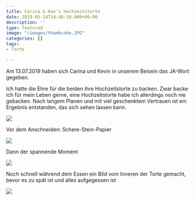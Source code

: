 ```yaml
---
title: Carina & Kev's Hochzeitstorte
date: 2019-05-14T14:46:10.000+06:00
description: ''
type: featured
image: "/images/thumbcake.JPG"
categories: []
tags:
- Torte

---
```

Am 13.07.2019 haben sich Carina und Kevin in unserem Beisein das JA-Wort gegeben. 

Ich hatte die Ehre für die beiden ihre Hochzeitstorte zu backen. Zwar backe ich für mein Leben gerne, eine Hochzeitstorte habe ich allerdings noch nie gebacken. Nach langem Planen und mit viel geschenktem Vertrauen ist ein Ergebnis entstanden, das sich sehen lassen kann. 

  
![](/images/816254410586212420_img_2491.JPG)

Vor dem Anschneiden: Schere-Stein-Papier

![](/images/dsc09410.JPG)

Dann der spannende Moment

![](/images/5156005907531339028_img_2506.JPG)

Noch schnell während dem Essen ein Bild vom Inneren der Torte gemacht, bevor es zu spät ist und alles aufgegessen ist

![](/images/p1060054.JPG)